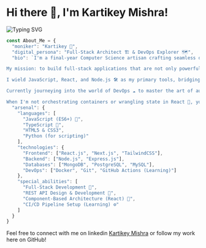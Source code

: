 # Hi there 👋, I'm Kartikey Mishra!

![Typing SVG](https://readme-typing-svg.demolab.com?font=Fira+Code&weight=600&size=24&pause=1000&color=0AEFF7&width=435&lines=I'm+a+MERN+Stack+Developer;works+with+DevOps+Cloud+Technologies.)

```js
const About_Me = {
  "moniker": "Kartikey 🚀",
  "digital_persona": "Full-Stack Architect 🏗️ & DevOps Explorer 🗺️",
  "bio": `I'm a final-year Computer Science artisan crafting seamless digital experiences, from pixel-perfect interfaces to robust backend APIs.

My mission: to build full-stack applications that are not only powerful ✅ but also a joy to use 🤩.

I wield JavaScript, React, and Node.js 🛠️ as my primary tools, bridging the gap between an idea and a deployed reality.

Currently journeying into the world of DevOps ☁️ to master the art of automation and deployment.

When I'm not orchestrating containers or wrangling state in React 🤔, you'll find me debugging... or getting coffee to debug again ☕.`,
  "arsenal": {
    "languages": [
      "JavaScript (ES6+) 💛",
      "TypeScript 🔷",
      "HTML5 & CSS3",
      "Python (for scripting)"
    ],
    "technologies": {
      "Frontend": ["React.js", "Next.js", "TailwindCSS"],
      "Backend": ["Node.js", "Express.js"],
      "Databases": ["MongoDB", "PostgreSQL", "MySQL"],
      "DevOps": ["Docker", "Git", "GitHub Actions (Learning)"]
    },
    "special_abilities": [
      "Full-Stack Development 🔄",
      "REST API Design & Development 🔗",
      "Component-Based Architecture (React) 🧱",
      "CI/CD Pipeline Setup (Learning) ⚙️"
    ]
  }
}
```
Feel free to connect with me on linkedin [Kartikey Mishra](https://www.linkedin.com/in/kartikey-mishra-252877256/) or follow my work here on GitHub!
